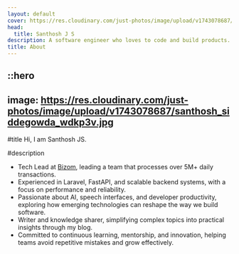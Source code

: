 ```yaml
---
layout: default
cover: https://res.cloudinary.com/just-photos/image/upload/v1743078687/santhosh_siddegowda_wdkp3v.jpg
head:
  title: Santhosh J S
description: A software engineer who loves to code and build products.
title: About
---
```


::hero
---
image: https://res.cloudinary.com/just-photos/image/upload/v1743078687/santhosh_siddegowda_wdkp3v.jpg
---
#title
Hi, I am Santhosh JS.

#description
- Tech Lead at [Bizom](https://www.bizom.com/), leading a team that processes over 5M+ daily transactions.
- Experienced in Laravel, FastAPI, and scalable backend systems, with a focus on performance and reliability.
- Passionate about AI, speech interfaces, and developer productivity, exploring how emerging technologies can reshape the way we build software.
- Writer and knowledge sharer, simplifying complex topics into practical insights through my blog.
- Committed to continuous learning, mentorship, and innovation, helping teams avoid repetitive mistakes and grow effectively.


